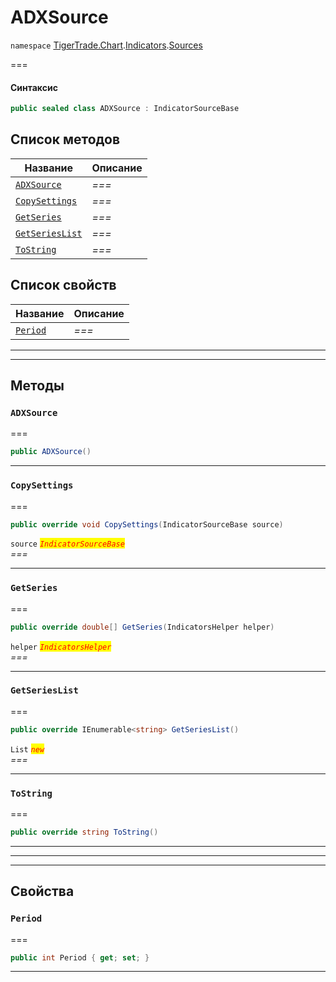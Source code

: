 # ADXSource

`namespace` [TigerTrade.Chart](../../../../).[Indicators](../).[Sources](./)

\===

#### Синтаксис

```csharp
public sealed class ADXSource : IndicatorSourceBase
```

## Список методов

| Название                                                | Описание |
| ------------------------------------------------------- | -------- |
| [`ADXSource`](adxsource.cs.md#method-adxsource)         | _===_    |
| [`CopySettings`](adxsource.cs.md#method-copysettings)   | _===_    |
| [`GetSeries`](adxsource.cs.md#method-getseries)         | _===_    |
| [`GetSeriesList`](adxsource.cs.md#method-getserieslist) | _===_    |
| [`ToString`](adxsource.cs.md#method-tostring)           | _===_    |

## Список свойств

| Название                                    | Описание |
| ------------------------------------------- | -------- |
| [`Period`](adxsource.cs.md#property-period) | _===_    |

***

***

## Методы

### `ADXSource` <a href="#method-adxsource" id="method-adxsource"></a>

\===

```csharp
public ADXSource()
```

***

### `CopySettings` <a href="#method-copysettings" id="method-copysettings"></a>

\===

```csharp
public override void CopySettings(IndicatorSourceBase source)
```

`source` _<mark style="color:red;">`IndicatorSourceBase`</mark>_\
_===_

***

### `GetSeries` <a href="#method-getseries" id="method-getseries"></a>

\===

```csharp
public override double[] GetSeries(IndicatorsHelper helper)
```

`helper` _<mark style="color:red;">`IndicatorsHelper`</mark>_\
_===_

***

### `GetSeriesList` <a href="#method-getserieslist" id="method-getserieslist"></a>

\===

```csharp
public override IEnumerable<string> GetSeriesList()
```

`List` _<mark style="color:red;">`new`</mark>_\
_===_

***

### `ToString` <a href="#method-tostring" id="method-tostring"></a>

\===

```csharp
public override string ToString()
```

***

***

***

## Свойства

### `Period` <a href="#property-period" id="property-period"></a>

\===

```csharp
public int Period { get; set; }
```

***
